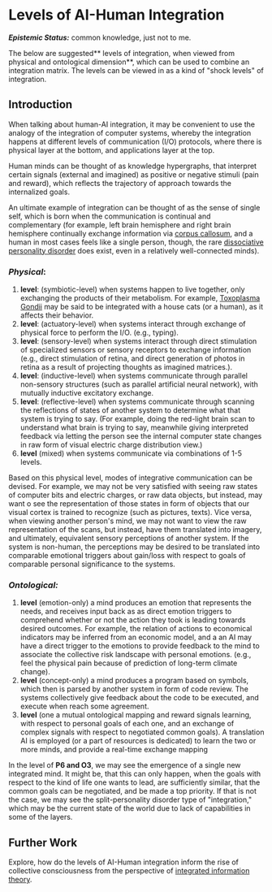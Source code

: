 # Levels of AI-Human Integration

_**Epistemic Status:**_ common knowledge, just not to me.

The below are suggested** levels of integration, when viewed from physical and ontological dimension**, which can be used to combine an integration matrix. The levels can be viewed in as a kind of "shock levels" of integration.

## Introduction

When talking about human-AI integration, it may be convenient to use the analogy of the integration of computer systems, whereby the integration happens at different levels of communication \(I/O\) protocols, where there is physical layer at the bottom, and applications layer at the top.

Human minds can be thought of as knowledge hypergraphs, that interpret certain signals \(external and imagined\) as positive or negative stimuli \(pain and reward\), which reflects the trajectory of approach towards the internalized goals.

An ultimate example of integration can be thought of as the sense of single self, which is born when the communication is continual and complementary \(for example, left brain hemisphere and right brain hemisphere continually exchange information via [corpus callosum](https://en.wikipedia.org/wiki/Corpus_callosum), and a human in most cases feels like a single person, though, the rare [dissociative personality disorder](https://en.wikipedia.org/wiki/Dissociative_identity_disorder) does exist, even in a relatively well-connected minds\).

### _**P**hysical_:

1. **level**: \(symbiotic-level\) when systems happen to live together, only exchanging the products of their metabolism. For example, [Toxoplasma Gondii](https://en.wikipedia.org/wiki/Toxoplasma_gondii) may be said to be integrated with a house cats \(or a human\), as it affects their behavior.
2. **level**: \(actuatory-level\) when systems interact through exchange of physical force to perform the I/O. \(e.g., typing\).
3. **level**: \(sensory-level\) when systems interact through direct stimulation of specialized sensors or sensory receptors to exchange information \(e.g., direct stimulation of retina, and direct generation of photos in retina as a result of projecting thoughts as imagined matrices.\).
4. **level**: \(inductive-level\) when systems communicate through parallel non-sensory structures \(such as parallel artificial neural network\), with mutually inductive excitatory exchange.
5. **level**: \(reflective-level\) when systems communicate through scanning the reflections of states of another system to determine what that system is trying to say. \(For example, doing the red-light brain scan to understand what brain is trying to say, meanwhile giving interpreted feedback via letting the person see the internal computer state changes in raw form of visual electric charge distribution view.\)
6. **level** \(mixed\) when systems communicate via combinations of 1-5 levels.

Based on this physical level, modes of integrative communication can be devised. For example, we may not be very satisfied with seeing raw states of computer bits and electric charges, or raw data objects, but instead, may want o see the representation of those states in form of objects that our visual cortex is trained to recognize \(such as pictures, texts\). Vice versa, when viewing another person's mind, we may not want to view the raw representation of the scans, but instead, have them translated into imagery, and ultimately, equivalent sensory perceptions of another system. If the system is non-human, the perceptions may be desired to be translated into comparable emotional triggers about gain/loss with respect to goals of comparable personal significance to the systems.

### _Ontological:_

1. **level** \(emotion-only\) a mind produces an emotion that represents the needs, and receives input back as as direct emotion triggers to comprehend whether or not the action they took is leading towards desired outcomes. For example, the relation of actions to economical indicators may be inferred from an economic model, and a an AI may have a direct trigger to the emotions to provide feedback to the mind to associate the collective risk landscape with personal emotions. \(e.g., feel the physical pain because of prediction of long-term climate change\).
2. **level** \(concept-only\) a mind produces a program based on symbols, which then is parsed by another system in form of code review. The systems collectively give feedback about the code to be executed, and execute when reach some agreement.
3. **level** \(one a mutual ontological mapping and reward signals learning, with respect to personal goals of each one, and an exchange of complex signals with respect to negotiated common goals\). A translation AI is employed \(or a part of resources is dedicated\) to learn the two or more minds, and provide a real-time exchange mapping

In the level of **P6 and O3**, we may see the emergence of a single new integrated mind. It might be, that this can only happen, when the goals with respect to the kind of life one wants to lead, are sufficiently similar, that the common goals can be negotiated, and be made a top priority. If that is not the case, we may see the split-personality disorder type of "integration," which may be the current state of the world due to lack of capabilities in some of the layers.

## Further Work

Explore, how do the levels of AI-Human integration inform the rise of collective consciousness from the perspective of [integrated information theory](https://en.wikipedia.org/wiki/Integrated_information_theory).

